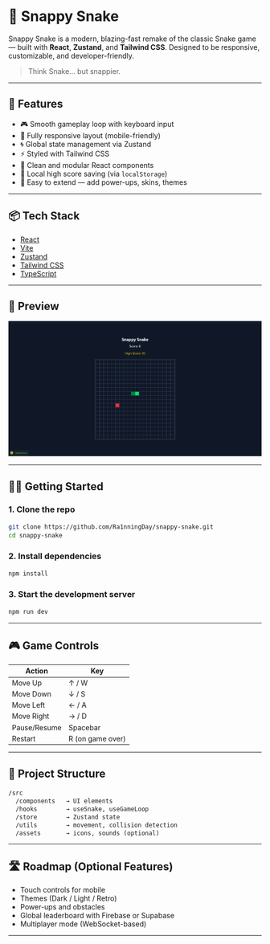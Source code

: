 # 🐍 Snappy Snake

Snappy Snake is a modern, blazing-fast remake of the classic Snake game — built with **React**, **Zustand**, and **Tailwind CSS**. Designed to be responsive, customizable, and developer-friendly.

> Think Snake... but snappier.

---

## 🚀 Features

- 🎮 Smooth gameplay loop with keyboard input
- 📱 Fully responsive layout (mobile-friendly)
- 🌀 Global state management via Zustand
- ⚡ Styled with Tailwind CSS
- 🧠 Clean and modular React components
- 💾 Local high score saving (via `localStorage`)
- 🧪 Easy to extend — add power-ups, skins, themes

---

## 📦 Tech Stack

- [React](https://reactjs.org/)
- [Vite](https://vitejs.dev/)
- [Zustand](https://github.com/pmndrs/zustand)
- [Tailwind CSS](https://tailwindcss.com/)
- [TypeScript](https://www.typescriptlang.org/)

---

## 📸 Preview

![Snappy Snake Screenshot](./public/preview.png)

---

## 🧑‍💻 Getting Started

### 1. Clone the repo

```bash
git clone https://github.com/Ra1nningDay/snappy-snake.git
cd snappy-snake
```

### 2. Install dependencies

```bash
npm install
```

### 3. Start the development server

```bash
npm run dev
```

---

## 🎮 Game Controls

| Action       | Key              |
| ------------ | ---------------- |
| Move Up      | ↑ / W            |
| Move Down    | ↓ / S            |
| Move Left    | ← / A            |
| Move Right   | → / D            |
| Pause/Resume | Spacebar         |
| Restart      | R (on game over) |

---

## 📁 Project Structure

```
/src
  /components   → UI elements
  /hooks        → useSnake, useGameLoop
  /store        → Zustand state
  /utils        → movement, collision detection
  /assets       → icons, sounds (optional)
```

---

## 🛣️ Roadmap (Optional Features)

- Touch controls for mobile
- Themes (Dark / Light / Retro)
- Power-ups and obstacles
- Global leaderboard with Firebase or Supabase
- Multiplayer mode (WebSocket-based)

---
